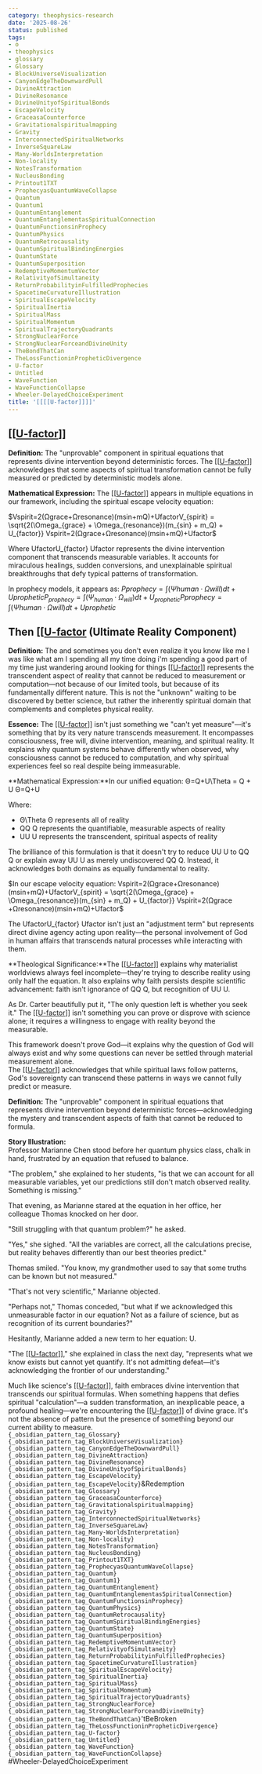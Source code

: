 ```yaml
---
category: theophysics-research
date: '2025-08-26'
status: published
tags:
- o
- theophysics
- glossary
- Glossary
- BlockUniverseVisualization
- CanyonEdgeTheDownwardPull
- DivineAttraction
- DivineResonance
- DivineUnityofSpiritualBonds
- EscapeVelocity
- GraceasaCounterforce
- Gravitationalspiritualmapping
- Gravity
- InterconnectedSpiritualNetworks
- InverseSquareLaw
- Many-WorldsInterpretation
- Non-locality
- NotesTransformation
- NucleusBonding
- Printout1TXT
- ProphecyasQuantumWaveCollapse
- Quantum
- Quantum1
- QuantumEntanglement
- QuantumEntanglementasSpiritualConnection
- QuantumFunctionsinProphecy
- QuantumPhysics
- QuantumRetrocausality
- QuantumSpiritualBindingEnergies
- QuantumState
- QuantumSuperposition
- RedemptiveMomentumVector
- RelativityofSimultaneity
- ReturnProbabilityinFulfilledProphecies
- SpacetimeCurvatureIllustration
- SpiritualEscapeVelocity
- SpiritualInertia
- SpiritualMass
- SpiritualMomentum
- SpiritualTrajectoryQuadrants
- StrongNuclearForce
- StrongNuclearForceandDivineUnity
- TheBondThatCan
- TheLossFunctioninPropheticDivergence
- U-factor
- Untitled
- WaveFunction
- WaveFunctionCollapse
- Wheeler-DelayedChoiceExperiment
title: '[[[[U-factor]]]]'
---
```

   
## [[[U-factor](/not_created.md)]]   
   
**Definition:** The "unprovable" component in spiritual equations that represents divine intervention beyond deterministic forces. The [[[U-factor](/not_created.md)]] acknowledges that some aspects of spiritual transformation cannot be fully measured or predicted by deterministic models alone.   
   
**Mathematical Expression:** The [[[U-factor](/not_created.md)]] appears in multiple equations in our framework, including the spiritual escape velocity equation:   
   
$Vspirit=2(Ωgrace+Ωresonance)(msin+mQ)+UfactorV_{spirit} = \sqrt{2(\Omega_{grace} + \Omega_{resonance})(m_{sin} + m_Q) + U_{factor}} Vspirit​=2(Ωgrace​+Ωresonance​)(msin​+mQ​)+Ufactor​​$   
   
Where UfactorU_{factor} Ufactor​ represents the divine intervention component that transcends measurable variables. It accounts for miraculous healings, sudden conversions, and unexplainable spiritual breakthroughs that defy typical patterns of transformation.   
   
In prophecy models, it appears as: $Pprophecy=∫(Ψhuman⋅Ωwill)dt+UpropheticP_{prophecy} = \int (\Psi_{human} \cdot \Omega_{will}) dt + U_{prophetic} Pprophecy​=∫(Ψhuman​⋅Ωwill​)dt+Uprophetic​$   
## Then [[[U-factor](/not_created.md) (Ultimate Reality Component)   
   
**Definition:** The and sometimes you don't even realize it you know like me I was like what am I spending all my time doing i'm spending a good part of my time just wandering around looking for things [[[U-factor](/not_created.md)]] represents the transcendent aspect of reality that cannot be reduced to measurement or computation—not because of our limited tools, but because of its fundamentally different nature. This is not the "unknown" waiting to be discovered by better science, but rather the inherently spiritual domain that complements and completes physical reality.   
   
**Essence:** The [[[U-factor](/not_created.md)]] isn't just something we "can't yet measure"—it's something that by its very nature transcends measurement. It encompasses consciousness, free will, divine intervention, meaning, and spiritual reality. It explains why quantum systems behave differently when observed, why consciousness cannot be reduced to computation, and why spiritual experiences feel so real despite being immeasurable.   
   
**Mathematical Expression:**In our unified equation: Θ=Q+U\Theta = Q + U Θ=Q+U   
   
Where:   
   
   
- Θ\Theta Θ represents all of reality   
- QQ Q represents the quantifiable, measurable aspects of reality   
- UU U represents the transcendent, spiritual aspects of reality   
   
The brilliance of this formulation is that it doesn't try to reduce UU U to QQ Q or explain away UU U as merely undiscovered QQ Q. Instead, it acknowledges both domains as equally fundamental to reality.   
   
$In our escape velocity equation: Vspirit=2(Ωgrace+Ωresonance)(msin+mQ)+UfactorV_{spirit} = \sqrt{2(\Omega_{grace} + \Omega_{resonance})(m_{sin} + m_Q) + U_{factor}} Vspirit​=2(Ωgrace​+Ωresonance​)(msin​+mQ​)+Ufactor​​$   
   
The UfactorU_{factor} Ufactor​ isn't just an "adjustment term" but represents direct divine agency acting upon reality—the personal involvement of God in human affairs that transcends natural processes while interacting with them.   
   
**Theological Significance:**The [[[U-factor](/not_created.md)]] explains why materialist worldviews always feel incomplete—they're trying to describe reality using only half the equation. It also explains why faith persists despite scientific advancement: faith isn't ignorance of QQ Q, but recognition of UU U.   
   
As Dr. Carter beautifully put it, "The only question left is whether you seek it." The [[[U-factor](/not_created.md)]] isn't something you can prove or disprove with science alone; it requires a willingness to engage with reality beyond the measurable.   
   
This framework doesn't prove God—it explains why the question of God will always exist and why some questions can never be settled through material measurement alone.   
The [[[U-factor](/not_created.md)]] acknowledges that while spiritual laws follow patterns, God's sovereignty can transcend these patterns in ways we cannot fully predict or measure.   
   
**Definition:** The "unprovable" component in spiritual equations that represents divine intervention beyond deterministic forces—acknowledging the mystery and transcendent aspects of faith that cannot be reduced to formula.   
   
**Story Illustration:**     
Professor Marianne Chen stood before her quantum physics class, chalk in hand, frustrated by an equation that refused to balance.   
   
"The problem," she explained to her students, "is that we can account for all measurable variables, yet our predictions still don't match observed reality. Something is missing."   
   
That evening, as Marianne stared at the equation in her office, her colleague Thomas knocked on her door.   
   
"Still struggling with that quantum problem?" he asked.   
   
"Yes," she sighed. "All the variables are correct, all the calculations precise, but reality behaves differently than our best theories predict."   
   
Thomas smiled. "You know, my grandmother used to say that some truths can be known but not measured."   
   
"That's not very scientific," Marianne objected.   
   
"Perhaps not," Thomas conceded, "but what if we acknowledged this unmeasurable factor in our equation? Not as a failure of science, but as recognition of its current boundaries?"   
   
Hesitantly, Marianne added a new term to her equation: U.   
   
"The [[[U-factor](/not_created.md)]]," she explained in class the next day, "represents what we know exists but cannot yet quantify. It's not admitting defeat—it's acknowledging the frontier of our understanding."   
   
Much like science's [[[U-factor](/not_created.md)]], faith embraces divine intervention that transcends our spiritual formulas. When something happens that defies spiritual "calculation"—a sudden transformation, an inexplicable peace, a profound healing—we're encountering the [[[U-factor](/not_created.md)]] of divine grace. It's not the absence of pattern but the presence of something beyond our current ability to measure.   
`{_obsidian_pattern_tag_Glossary}`   
`{_obsidian_pattern_tag_BlockUniverseVisualization}`   
`{_obsidian_pattern_tag_CanyonEdgeTheDownwardPull}`   
`{_obsidian_pattern_tag_DivineAttraction}`   
`{_obsidian_pattern_tag_DivineResonance}`   
`{_obsidian_pattern_tag_DivineUnityofSpiritualBonds}`   
`{_obsidian_pattern_tag_EscapeVelocity}`   
`{_obsidian_pattern_tag_EscapeVelocity}`&Redemption   
`{_obsidian_pattern_tag_Glossary}`   
`{_obsidian_pattern_tag_GraceasaCounterforce}`   
`{_obsidian_pattern_tag_Gravitationalspiritualmapping}`   
`{_obsidian_pattern_tag_Gravity}`   
`{_obsidian_pattern_tag_InterconnectedSpiritualNetworks}`   
`{_obsidian_pattern_tag_InverseSquareLaw}`   
`{_obsidian_pattern_tag_Many-WorldsInterpretation}`   
`{_obsidian_pattern_tag_Non-locality}`   
`{_obsidian_pattern_tag_NotesTransformation}`   
`{_obsidian_pattern_tag_NucleusBonding}`   
`{_obsidian_pattern_tag_Printout1TXT}`   
`{_obsidian_pattern_tag_ProphecyasQuantumWaveCollapse}`   
`{_obsidian_pattern_tag_Quantum}`   
`{_obsidian_pattern_tag_Quantum1}`   
`{_obsidian_pattern_tag_QuantumEntanglement}`   
`{_obsidian_pattern_tag_QuantumEntanglementasSpiritualConnection}`   
`{_obsidian_pattern_tag_QuantumFunctionsinProphecy}`   
`{_obsidian_pattern_tag_QuantumPhysics}`   
`{_obsidian_pattern_tag_QuantumRetrocausality}`   
`{_obsidian_pattern_tag_QuantumSpiritualBindingEnergies}`   
`{_obsidian_pattern_tag_QuantumState}`   
`{_obsidian_pattern_tag_QuantumSuperposition}`   
`{_obsidian_pattern_tag_RedemptiveMomentumVector}`   
`{_obsidian_pattern_tag_RelativityofSimultaneity}`   
`{_obsidian_pattern_tag_ReturnProbabilityinFulfilledProphecies}`   
`{_obsidian_pattern_tag_SpacetimeCurvatureIllustration}`   
`{_obsidian_pattern_tag_SpiritualEscapeVelocity}`   
`{_obsidian_pattern_tag_SpiritualInertia}`   
`{_obsidian_pattern_tag_SpiritualMass}`   
`{_obsidian_pattern_tag_SpiritualMomentum}`   
`{_obsidian_pattern_tag_SpiritualTrajectoryQuadrants}`   
`{_obsidian_pattern_tag_StrongNuclearForce}`   
`{_obsidian_pattern_tag_StrongNuclearForceandDivineUnity}`   
`{_obsidian_pattern_tag_TheBondThatCan}`'tBeBroken   
`{_obsidian_pattern_tag_TheLossFunctioninPropheticDivergence}`   
`{_obsidian_pattern_tag_U-factor}`   
`{_obsidian_pattern_tag_Untitled}`   
`{_obsidian_pattern_tag_WaveFunction}`   
`{_obsidian_pattern_tag_WaveFunctionCollapse}`   
#Wheeler-DelayedChoiceExperiment